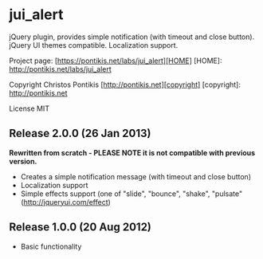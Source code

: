 jui_alert
=========

jQuery plugin, provides simple notification (with timeout and close button). jQuery UI themes compatible. Localization support.

Project page: [https://pontikis.net/labs/jui_alert][HOME]
[HOME]: http://pontikis.net/labs/jui_alert

Copyright Christos Pontikis [http://pontikis.net][copyright]
[copyright]: http://pontikis.net

License MIT


Release 2.0.0 (26 Jan 2013)
-------------------------
**Rewritten from scratch - PLEASE NOTE it is not compatible with previous version.**

* Creates a simple notification message (with timeout and close button)
* Localization support
* Simple effects support (one of "slide", "bounce", "shake", "pulsate" (http://jqueryui.com/effect)

Release 1.0.0 (20 Aug 2012)
-------------------------
* Basic functionality
